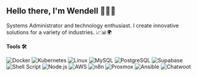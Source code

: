## Hello there, I'm Wendell 👨‍💻​👋

 Systems Administrator and technology enthusiast. I create innovative solutions for a variety of industries. ​📈​📊​🌍​


**Tools 🛠**

![Docker](https://img.shields.io/badge/Docker-2496ED?style=flat&logo=docker&logoColor=white)
![Kubernetes](https://img.shields.io/badge/Kubernetes-326CE5?style=flat&logo=kubernetes&logoColor=white)
![Linux](https://img.shields.io/badge/Linux-FCC624?style=flat&logo=linux&logoColor=black)
![MySQL](https://img.shields.io/badge/MySQL-4479A1?style=flat&logo=mysql&logoColor=white)
![PostgreSQL](https://img.shields.io/badge/PostgreSQL-4169E1?style=flat&logo=postgresql&logoColor=white)
![Supabase](https://img.shields.io/badge/Supabase-3ECF8E?style=flat&logo=supabase&logoColor=white)
![Shell Script](https://img.shields.io/badge/Shell_Script-121011?style=flat&logo=gnu-bash&logoColor=white)
![Node.js](https://img.shields.io/badge/Node.js-339933?style=flat&logo=node.js&logoColor=white)
![AWS](https://img.shields.io/badge/AWS-232F3E?style=flat&logo=amazon-aws&logoColor=white)
![n8n](https://img.shields.io/badge/n8n-EA4B8B?style=flat&logo=n8n&logoColor=white)
![Proxmox](https://img.shields.io/badge/Proxmox-E57000?style=flat&logo=proxmox&logoColor=white)
![Ansible](https://img.shields.io/badge/Ansible-EE0000?style=flat&logo=ansible&logoColor=white)
![Chatwoot](https://img.shields.io/badge/Chatwoot-1F93FF?style=flat&logo=chatwoot&logoColor=white)